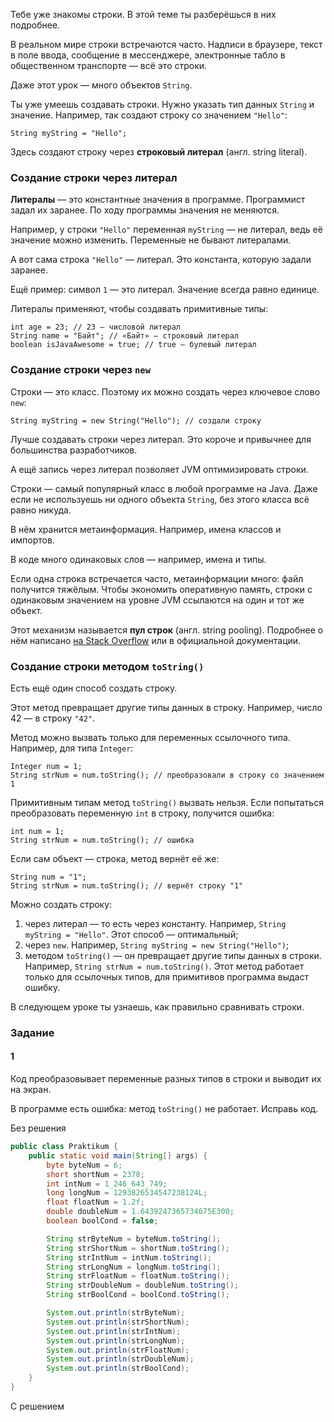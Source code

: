 Тебе уже знакомы строки. В этой теме ты разберёшься в них подробнее.

В реальном мире строки встречаются часто. Надписи в браузере, текст в поле ввода, сообщение в мессенджере, электронные табло в общественном транспорте — всё это строки.

Даже этот урок — много объектов `String`.

Ты уже умеешь создавать строки. Нужно указать тип данных `String` и значение. Например, так создают строку со значением `"Hello"`:



```
String myString = "Hello";  
```

Здесь создают строку через **строковый литерал** (англ. string literal).

### Создание строки через литерал

**Литералы** — это константные значения в программе. Программист задал их заранее. По ходу программы значения не меняются.

Например, у строки `"Hello"` переменная `myString` — не литерал, ведь её значение можно изменить. Переменные не бывают литералами.

А вот сама строка `"Hello"` — литерал. Это константа, которую задали заранее.

Ещё пример: символ `1` — это литерал. Значение всегда равно единице.

Литералы применяют, чтобы создавать примитивные типы:



```
int age = 23; // 23 — числовой литерал
String name = "Байт"; // «Байт» — строковый литерал
boolean isJavaAwesome = true; // true — булевый литерал  
```

### Создание строки через `new`

Строки — это класс. Поэтому их можно создать через ключевое слово `new`:



```
String myString = new String("Hello"); // создали строку 
```

Лучше создавать строки через литерал. Это короче и привычнее для большинства разработчиков.

А ещё запись через литерал позволяет JVM оптимизировать строки.

Строки — самый популярный класс в любой программе на Java. Даже если не используешь ни одного объекта `String`, без этого класса всё равно никуда.

В нём хранится метаинформация. Например, имена классов и импортов.

В коде много одинаковых слов — например, имена и типы.

Если одна строка встречается часто, метаинформации много: файл получится тяжёлым. Чтобы экономить оперативную память, строки с одинаковым значением на уровне JVM ссылаются на один и тот же объект.

Этот механизм называется **пул строк** (англ. string pooling). Подробнее о нём написано [на Stack Overflow](https://ru.stackoverflow.com/questions/714949/%D0%A1%D1%80%D0%B0%D0%B2%D0%BD%D0%B5%D0%BD%D0%B8%D0%B5-%D1%81%D1%82%D1%80%D0%BE%D0%BA-%D0%B2-java-%D0%BF%D0%BE-%D1%81%D1%81%D1%8B%D0%BB%D0%BA%D0%B5) или в официальной документации.

### Создание строки методом `toString()`

Есть ещё один способ создать строку.

Этот метод превращает другие типы данных в строку. Например, число 42 — в строку `"42"`.

Метод можно вызвать только для переменных ссылочного типа. Например, для типа `Integer`:



```
Integer num = 1;
String strNum = num.toString(); // преобразовали в строку со значением 1 
```

Примитивным типам метод `toString()` вызвать нельзя. Если попытаться преобразовать переменную `int` в строку, получится ошибка:



```
int num = 1;
String strNum = num.toString(); // ошибка 
```

Если сам объект — строка, метод вернёт её же:



```
String num = "1";
String strNum = num.toString(); // вернёт строку "1" 
```

Можно создать строку:

1. через литерал — то есть через константу. Например, `String myString = "Hello"`. Этот способ — оптимальный;
2. через `new`. Например, `String myString = new String("Hello")`;
3. методом `toString()` — он превращает другие типы данных в строки. Например, `String strNum = num.toString()`. Этот метод работает только для ссылочных типов, для примитивов программа выдаст ошибку.

В следующем уроке ты узнаешь, как правильно сравнивать строки.

### Задание
#### 1
Код преобразовывает переменные разных типов в строки и выводит их на экран.

В программе есть ошибка: метод `toString()` не работает. Исправь код.

Без решения
```Java
public class Praktikum {
    public static void main(String[] args) {
        byte byteNum = 6;
        short shortNum = 2378;
        int intNum = 1_246_643_749;
        long longNum = 1293826534547238124L;
        float floatNum = 1.2f;
        double doubleNum = 1.6439247365734675E300;
        boolean boolCond = false;

        String strByteNum = byteNum.toString();
        String strShortNum = shortNum.toString();
        String strIntNum = intNum.toString();
        String strLongNum = longNum.toString();
        String strFloatNum = floatNum.toString();
        String strDoubleNum = doubleNum.toString();
        String strBoolCond = boolCond.toString();

        System.out.println(strByteNum);
        System.out.println(strShortNum);
        System.out.println(strIntNum);
        System.out.println(strLongNum);
        System.out.println(strFloatNum);
        System.out.println(strDoubleNum);
        System.out.println(strBoolCond);
    }
}
```

С решением
```Java

```